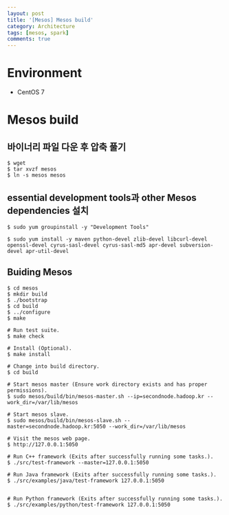 ```yaml
---
layout: post
title: '[Mesos] Mesos build'
category: Architecture
tags: [mesos, spark]
comments: true
---
```


# Environment
- CentOS 7

# Mesos build

## 바이너리 파일 다운 후 압축 풀기

~~~shell
$ wget
$ tar xvzf mesos
$ ln -s mesos mesos
~~~

## essential development tools과 other Mesos dependencies 설치

~~~shell
$ sudo yum groupinstall -y "Development Tools"

$ sudo yum install -y maven python-devel zlib-devel libcurl-devel openssl-devel cyrus-sasl-devel cyrus-sasl-md5 apr-devel subversion-devel apr-util-devel
~~~

## Buiding Mesos

~~~shell
$ cd mesos
$ mkdir build
$ ./bootstrap
$ cd build
$ ../configure
$ make
~~~

~~~shell
# Run test suite.
$ make check

# Install (Optional).
$ make install
~~~

~~~shell
# Change into build directory.
$ cd build

# Start mesos master (Ensure work directory exists and has proper permissions).
$ sudo mesos/build/bin/mesos-master.sh --ip=secondnode.hadoop.kr --work_dir=/var/lib/mesos

# Start mesos slave.
$ sudo mesos/build/bin/mesos-slave.sh --master=secondnode.hadoop.kr:5050 --work_dir=/var/lib/mesos

# Visit the mesos web page.
$ http://127.0.0.1:5050

# Run C++ framework (Exits after successfully running some tasks.).
$ ./src/test-framework --master=127.0.0.1:5050

# Run Java framework (Exits after successfully running some tasks.).
$ ./src/examples/java/test-framework 127.0.0.1:5050


# Run Python framework (Exits after successfully running some tasks.).
$ ./src/examples/python/test-framework 127.0.0.1:5050
~~~~
